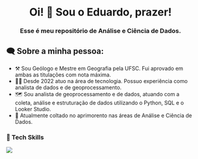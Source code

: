 <h1 align="center"> Oi! 👋 Sou o Eduardo, prazer! </h1>

<h3 align="center"> Esse é meu repositório de Análise e Ciência de Dados. </h3>

## 🗨 Sobre a minha pessoa:
* ⚒ Sou Geólogo e Mestre em Geografia pela UFSC. Fui aprovado em ambas as titulações com nota máxima.
* 👨‍💻 Desde 2022 atuo na área de tecnologia. Possuo experiência como analista de dados e de geoprocessamento.
* 🗺 Sou analista de geoprocessamento e de dados, atuando com a coleta, análise e estruturação de dados utilizando o Python, SQL e o Looker Studio.
* 🧠 Atualmente coltado no aprimorento nas áreas de Análise e Ciência de Dados.

<h3 align="left"> 🎯 Tech Skills </h3>
 <img src="[https://s3.dualstack.us-east-2.amazonaws.com/pythondotorg-assets/media/community/logos/python-logo-only.png]" width="200" />
<!--
**earapanos/earapanos** is a ✨ _special_ ✨ repository because its `README.md` (this file) appears on your GitHub profile.


-->
  
<h1 align="center"> Oi! 👋 Sou o Eduardo, prazer! </h1>

<h3 align="center"> Esse é meu repositório de Análise e Ciência de Dados. </h3>

## 🗨 Sobre a minha pessoa:
* ⚒ Sou Geólogo e Mestre em Geografia pela UFSC. Fui aprovado em ambas as titulações com nota máxima.
* 👨‍💻 Desde 2022 atuo na área de tecnologia. Possuo experiência como analista de dados e de geoprocessamento.
* 🗺 Sou analista de geoprocessamento e de dados, atuando com a coleta, análise e estruturação de dados utilizando o Python, SQL e o Looker Studio.
* 🧠 Atualmente coltado no aprimorento nas áreas de Análise e Ciência de Dados.*

<h3 align="left">Connect with me:</h3>
<p align="left">
</p>

<h3 align="left">Languages and Tools:</h3>
<p align="left"> <a href="https://www.blender.org/" target="_blank" rel="noreferrer"> <img src="https://download.blender.org/branding/community/blender_community_badge_white.svg" alt="blender" width="40" height="40"/> </a> <a href="https://git-scm.com/" target="_blank" rel="noreferrer"> <img src="https://www.vectorlogo.zone/logos/git-scm/git-scm-icon.svg" alt="git" width="40" height="40"/> </a> <a href="https://www.adobe.com/in/products/illustrator.html" target="_blank" rel="noreferrer"> <img src="https://www.vectorlogo.zone/logos/adobe_illustrator/adobe_illustrator-icon.svg" alt="illustrator" width="40" height="40"/> </a> <a href="https://pandas.pydata.org/" target="_blank" rel="noreferrer"> <img src="https://raw.githubusercontent.com/devicons/devicon/2ae2a900d2f041da66e950e4d48052658d850630/icons/pandas/pandas-original.svg" alt="pandas" width="40" height="40"/> </a> <a href="https://www.postgresql.org" target="_blank" rel="noreferrer"> <img src="https://raw.githubusercontent.com/devicons/devicon/master/icons/postgresql/postgresql-original-wordmark.svg" alt="postgresql" width="40" height="40"/> </a> <a href="https://postman.com" target="_blank" rel="noreferrer"> <img src="https://www.vectorlogo.zone/logos/getpostman/getpostman-icon.svg" alt="postman" width="40" height="40"/> </a> <a href="https://www.python.org" target="_blank" rel="noreferrer"> <img src="https://raw.githubusercontent.com/devicons/devicon/master/icons/python/python-original.svg" alt="python" width="40" height="40"/> </a> <a href="https://seaborn.pydata.org/" target="_blank" rel="noreferrer"> <img src="https://seaborn.pydata.org/_images/logo-mark-lightbg.svg" alt="seaborn" width="40" height="40"/> </a> </p>
